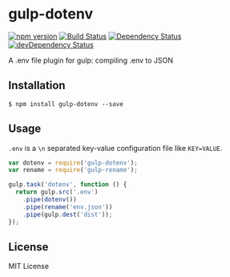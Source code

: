 # gulp-dotenv
[![npm version](https://img.shields.io/npm/v/gulp-dotenv.svg?style=flat-square)](https://www.npmjs.com/package/gulp-dotenv)
[![Build Status](https://img.shields.io/travis/pine/gulp-dotenv/master.svg?style=flat-square)](https://travis-ci.org/pine/gulp-dotenv)
[![Dependency Status](https://img.shields.io/david/pine/gulp-dotenv.svg?style=flat-square)](https://david-dm.org/pine/gulp-dotenv)
[![devDependency Status](https://img.shields.io/david/dev/pine/gulp-dotenv.svg?style=flat-square)](https://david-dm.org/pine/gulp-dotenv#info=devDependencies)

A .env file plugin for gulp:  compiling .env to JSON

## Installation

```
$ npm install gulp-dotenv --save
```

## Usage
`.env` is a `\n` separated key-value configuration file like `KEY=VALUE`.

```js
var dotenv = require('gulp-dotenv');
var rename = require('gulp-rename');

gulp.task('dotenv', function () {
  return gulp.src('.env')
    .pipe(dotenv())
    .pipe(rename('env.json'))
    .pipe(gulp.dest('dist'));
});
```

## License
MIT License
